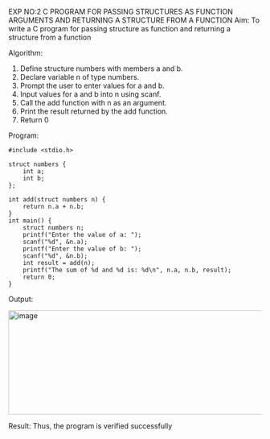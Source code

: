EXP NO:2 C PROGRAM FOR PASSING STRUCTURES AS FUNCTION ARGUMENTS AND RETURNING A STRUCTURE FROM A FUNCTION
Aim:
To write a C program for passing structure as function and returning a structure from a function

Algorithm:
1.	Define structure numbers with members a and b.
2.	Declare variable n of type numbers.
3.	Prompt the user to enter values for a and b.
4.	Input values for a and b into n using scanf.
5.	Call the add function with n as an argument.
6.	Print the result returned by the add function.
7.	Return 0
 
Program:
```
#include <stdio.h>

struct numbers {
    int a;
    int b;
};

int add(struct numbers n) {
    return n.a + n.b;
}
int main() {
    struct numbers n;
    printf("Enter the value of a: ");
    scanf("%d", &n.a);
    printf("Enter the value of b: ");
    scanf("%d", &n.b);
    int result = add(n);
    printf("The sum of %d and %d is: %d\n", n.a, n.b, result);
    return 0;
}
```




Output:


<img width="687" height="207" alt="image" src="https://github.com/user-attachments/assets/1b91e525-65b8-45d3-8ac4-c56fb3726bbc" />






Result:
Thus, the program is verified successfully
